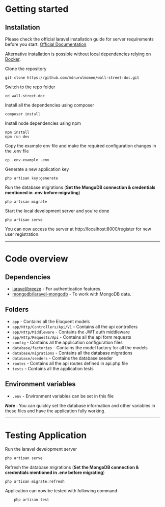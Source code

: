 # Getting started

## Installation

Please check the official laravel installation guide for server requirements before you start. [Official Documentation](https://laravel.com/docs/10.x/installation)

Alternative installation is possible without local dependencies relying on [Docker](#docker). 

Clone the repository

    git clone https://github.com/mdnurulmomen/wall-street-doc.git

Switch to the repo folder

    cd wall-street-doc

Install all the dependencies using composer

    composer install

Install node dependencies using npm

    npm install
    npm run dev

Copy the example env file and make the required configuration changes in the .env file

    cp .env.example .env

Generate a new application key

    php artisan key:generate

Run the database migrations 
(**Set the MongoDB connection & credentials mentioned in .env before migrating**)

    php artisan migrate

Start the local development server and you're done

    php artisan serve

You can now access the server at http://localhost:8000/register for new user registration

----------

# Code overview

## Dependencies

- [laravel/breeze](https://laravel.com/docs/10.x/starter-kits#laravel-breeze) - For authentication features.
- [mongodb/laravel-mongodb](https://www.mongodb.com/docs/drivers/php/laravel-mongodb/current/) - To work with MongoDB data.

## Folders

- `app` - Contains all the Eloquent models
- `app/Http/Controllers/Api/V1` - Contains all the api controllers
- `app/Http/Middleware` - Contains the JWT auth middleware
- `app/Http/Requests/Api` - Contains all the api form requests
- `config` - Contains all the application configuration files
- `database/factories` - Contains the model factory for all the models
- `database/migrations` - Contains all the database migrations
- `database/seeders` - Contains the database seeder
- `routes` - Contains all the api routes defined in api.php file
- `tests` - Contains all the application tests

## Environment variables

- `.env` - Environment variables can be set in this file

***Note*** : You can quickly set the database information and other variables in these files and have the application fully working.

----------

# Testing Application

Run the laravel development server

    php artisan serve

Refresh the database migrations 
(**Set the MongoDB connection & credentials mentioned in .env before migrating**)

    php artisan migrate:refresh

Application can now be tested with following command

```
    php artisan test
```
